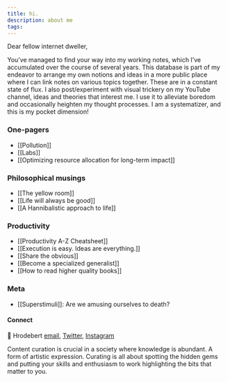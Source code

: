 ```yaml
---
title: hi.
description: about me
tags:
---
```

Dear fellow internet dweller,

You’ve managed to find your way into my working notes, which I’ve accumulated over the course of several years. This database is part of my endeavor to arrange my own notions and ideas in a more public place where I can link notes on various topics together. These are in a constant state of flux. I also post/experiment with visual trickery on my YouTube channel, ideas and theories that interest me. I use it to alleviate boredom and occasionally heighten my thought processes. I am a systematizer, and this is my pocket dimension!

### One-pagers

- [[Pollution]]
- [[Labs]]
- [[Optimizing resource allocation for long-term impact]]
### Philosophical musings
- [[The yellow room]]
- [[Life will always be good]]
- [[A Hannibalistic approach to life]]

### Productivity
- [[Productivity A-Z Cheatsheet]]
- [[Execution is easy. Ideas are everything.]]
- [[Share the obvious]]
- [[Become a specialized generalist]]
- [[How to read higher quality books]]

### Meta
- [[Superstimuli]]: Are we amusing ourselves to death?



#### Connect
👋 Hrodebert [email](mailto:theroblanc@gmail.com), [Twitter](https://twitter.com/rtheoryxyz), [Instagram](https://www.instagram.com/rtheory.xyz/)

Content curation is crucial in a society where knowledge is abundant. A form of artistic expression. Curating is all about spotting the hidden gems and putting your skills and enthusiasm to work highlighting the bits that matter to you.
